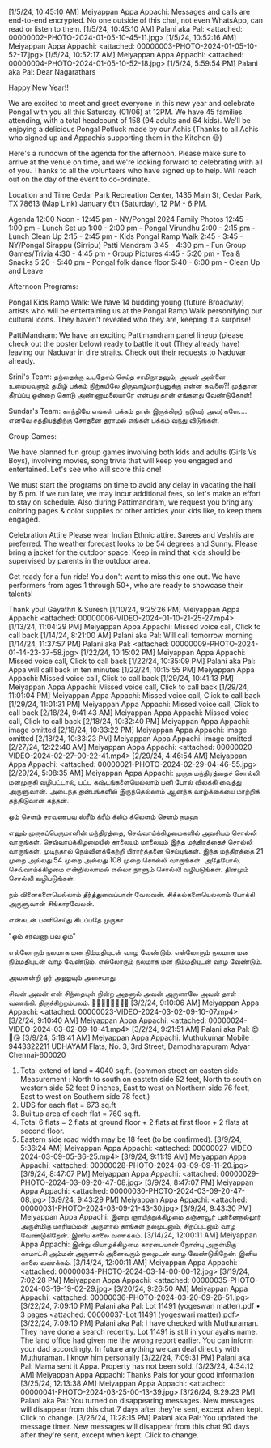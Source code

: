 [1/5/24, 10:45:10 AM] Meiyappan Appa Appachi: ‎Messages and calls are end-to-end encrypted. No one outside of this chat, not even WhatsApp, can read or listen to them.
‎[1/5/24, 10:45:10 AM] Palani aka Pal: ‎<attached: 00000002-PHOTO-2024-01-05-10-45-11.jpg>
‎[1/5/24, 10:52:16 AM] Meiyappan Appa Appachi: ‎<attached: 00000003-PHOTO-2024-01-05-10-52-17.jpg>
‎[1/5/24, 10:52:17 AM] Meiyappan Appa Appachi: ‎<attached: 00000004-PHOTO-2024-01-05-10-52-18.jpg>
[1/5/24, 5:59:54 PM] Palani aka Pal: Dear Nagarathars

Happy New Year!! 

We are excited to meet and greet everyone in this new year and celebrate Pongal with you all this Saturday (01/06) at 12PM. We have 45 families attending, with a total headcount of 158 (94 adults and 64 kids). We'll be enjoying a delicious Pongal Potluck made by our Achis (Thanks to all Achis who signed up and Appachis supporting them in the Kitchen 😉)

Here's a rundown of the agenda for the afternoon. Please make sure to arrive at the venue on time, and we're looking forward to celebrating with all of you. Thanks to all the volunteers who have signed up to help. Will reach out on the day of the event to co-ordinate.

Location and Time
Cedar Park Recreation Center, 1435 Main St, Cedar Park, TX 78613 (Map Link)
January 6th (Saturday), 12 PM - 6 PM. 

Agenda
12:00 Noon - 12:45 pm - NY/Pongal 2024 Family Photos
12:45 - 1:00 pm - Lunch Set up
1:00 - 2:00 pm - Pongal Virundhu
2:00 - 2:15 pm - Lunch Clean Up
2:15 - 2:45 pm - Kids Pongal Ramp Walk
2:45 - 3:45 - NY/Pongal Sirappu (Sirripu) Patti Mandram
3:45 - 4:30 pm - Fun Group Games/Trivia
4:30 - 4:45 pm - Group Pictures
4:45 - 5:20 pm - Tea & Snacks
5:20 - 5:40 pm - Pongal folk dance floor
5:40 - 6:00 pm - Clean Up and Leave

Afternoon Programs:

Pongal Kids Ramp Walk:
We have 14 budding young (future Broadway) artists who will be entertaining us at the Pongal Ramp Walk personifying our cultural icons. They haven't revealed who they are, keeping it a surprise! 

PattiMandram:
We have an exciting Pattimandram panel lineup (please check out the poster below) ready to battle it out (They already have) leaving our Naduvar in dire straits. Check out their requests to Naduvar already.

Srini's Team: தந்தைக்கு உபதேசம் செய்த சாமிநாதனும், அவன் அன்னை உமையவளும் தமிழ் பக்கம் நிற்கயிலே திருவாழ்மார்பனுக்கு என்ன கவலை?! முத்தான தீர்ப்ப்பு ஒன்றை கொடு அண்ணாமலையாரே என்பது தான் எங்களது வேண்டுகோள்!

Sundar's Team: காந்தியே எங்கள் பக்கம் தான் இருக்கிறார் நடுவர் அவர்களே.... எனவே சத்தியத்திற்கு சோதனை தராமல் எங்கள் பக்கம் வந்து விடுங்கள்.

Group Games:

We have planned fun group games involving both kids and adults (Girls Vs Boys), involving movies, song trivia that will keep you engaged and entertained. Let's see who will score this one!

We must start the programs on time to avoid any delay in vacating the hall by 6 pm. If we run late, we may incur additional fees, so let's make an effort to stay on schedule. Also during Pattimandram, we request you bring any coloring pages & color supplies or other articles your kids like, to keep them engaged.

Celebration Attire
Please wear Indian Ethnic attire. Sarees and Veshtis are preferred. The weather forecast looks to be 54 degrees and Sunny. Please bring a jacket for the outdoor space. Keep in mind that kids should be supervised by parents in the outdoor area.

Get ready for a fun ride! You don't want to miss this one out. We have performers from ages 1 through 50+, who are ready to showcase their talents!

Thank you!
Gayathri & Suresh
‎[1/10/24, 9:25:26 PM] Meiyappan Appa Appachi: ‎<attached: 00000006-VIDEO-2024-01-10-21-25-27.mp4>
[1/13/24, 11:04:29 PM] Meiyappan Appa Appachi: ‎Missed voice call, ‎Click to call back
[1/14/24, 8:21:00 AM] Palani aka Pal: Will call tomorrow morning
‎[1/14/24, 11:37:57 PM] Palani aka Pal: ‎<attached: 00000009-PHOTO-2024-01-14-23-37-58.jpg>
[1/22/24, 10:15:02 PM] Meiyappan Appa Appachi: ‎Missed voice call, ‎Click to call back
[1/22/24, 10:35:09 PM] Palani aka Pal: Appa will call back in ten minutes
[1/22/24, 10:15:55 PM] Meiyappan Appa Appachi: ‎Missed voice call, ‎Click to call back
[1/29/24, 10:41:13 PM] Meiyappan Appa Appachi: ‎Missed voice call, ‎Click to call back
[1/29/24, 11:01:04 PM] Meiyappan Appa Appachi: ‎Missed voice call, ‎Click to call back
[1/29/24, 11:01:31 PM] Meiyappan Appa Appachi: ‎Missed voice call, ‎Click to call back
[2/18/24, 9:41:43 AM] Meiyappan Appa Appachi: ‎Missed voice call, ‎Click to call back
‎[2/18/24, 10:32:40 PM] Meiyappan Appa Appachi: ‎image omitted
‎[2/18/24, 10:33:22 PM] Meiyappan Appa Appachi: ‎image omitted
‎[2/18/24, 10:33:23 PM] Meiyappan Appa Appachi: ‎image omitted
‎[2/27/24, 12:22:40 AM] Meiyappan Appa Appachi: ‎<attached: 00000020-VIDEO-2024-02-27-00-22-41.mp4>
‎[2/29/24, 4:46:54 AM] Meiyappan Appa Appachi: ‎<attached: 00000021-PHOTO-2024-02-29-04-46-55.jpg>
[2/29/24, 5:08:35 AM] Meiyappan Appa Appachi: முருக மந்திரத்தைச் சொல்லி மனமுருகி வழிபட்டால், பட்ட கஷ்டங்களையெல்லாம் பனி போல் விலக்கி வைத்து அருளுவான். அடைந்த துன்பங்களில் இருந்தெல்லாம் ஆனந்த வாழ்க்கையை மாற்றித் தந்திடுவான் கந்தன்.

ஓம் செளம் சரவணபவ
ஸ்ரீம் க்ரீம் க்லீம் க்லெளம் செளம் நமஹ

எனும் முருகப்பெருமானின் மந்திரத்தை, செவ்வாய்க்கிழமைகளில் அவசியம் சொல்லி வாருங்கள். செவ்வாய்க்கிழமையில் காலையும் மாலையும் இந்த மந்திரத்தைச் சொல்லி வாருங்கள். முடிந்தால் நெய்விளக்கேற்றி பிரார்த்தனை செய்யுங்கள். இந்த மந்திரத்தை 21 முறை அல்லது 54 முறை அல்லது 108 முறை சொல்லி வாருங்கள். அதேபோல், செவ்வாய்க்கிழமை என்றில்லாமல் எல்லா நாளும் சொல்லி வழிபடுங்கள். தினமும் சொல்லி வழிபடுங்கள்.

நம் வினைகளையெல்லாம் தீர்த்துவைப்பான் வேலவன். சிக்கல்களையெல்லாம் போக்கி அருளுவான் சிங்காரவேலன்.

என்கடன் பணிசெய்து கிடப்பதே முருகா 

"ஓம் சரவணா பவ ஓம்"

எல்லோரும் நலமாக மன நிம்மதியுடன் வாழ வேண்டும்.
எல்லோரும் நலமாக மன நிம்மதியுடன் வாழ வேண்டும்.
எல்லோரும் நலமாக மன நிம்மதியுடன் வாழ வேண்டும்.

அவனன்றி ஓர் அணுவும் அசையாது.

சிவன் அவன் என் 
சிந்தையுள் நின்ற அதனால்
அவன் அருளாலே அவன் தாள் வணங்கி.
திருச்சிற்றம்பலம்.
🙏🙏🙏🌹🌹🙏🙏🙏
‎[3/2/24, 9:10:06 AM] Meiyappan Appa Appachi: ‎<attached: 00000023-VIDEO-2024-03-02-09-10-07.mp4>
‎[3/2/24, 9:10:40 AM] Meiyappan Appa Appachi: ‎<attached: 00000024-VIDEO-2024-03-02-09-10-41.mp4>
[3/2/24, 9:21:51 AM] Palani aka Pal: 😍🥰😘
[3/9/24, 5:18:41 AM] Meiyappan Appa Appachi: Muthukumar
Mobile : 9443322211
UDHAYAM Flats,
No. 3, 3rd Street, Damodharapuram
Adyar
Chennai-600020

1. Total extend of land = 4040 sq.ft. (common street on easten side. Measurement : North to south on eastetn side 52 feet, North to south on western side 52 feet 9 inches, East to west on Northern side 76 feet, East to west on Southern side 78 feet.)
2. UDS for each flat = 673 sq.ft
3. Builtup area of each flat = 760 sq.ft.
4. Total 6 flats = 2 flats at ground floor + 2 flats at first floor + 2 flats at second floor.
5. Eastern side road width may be 18 feet (to be confirmed).
‎[3/9/24, 5:36:24 AM] Meiyappan Appa Appachi: ‎<attached: 00000027-VIDEO-2024-03-09-05-36-25.mp4>
‎[3/9/24, 9:11:19 AM] Meiyappan Appa Appachi: ‎<attached: 00000028-PHOTO-2024-03-09-09-11-20.jpg>
‎[3/9/24, 8:47:07 PM] Meiyappan Appa Appachi: ‎<attached: 00000029-PHOTO-2024-03-09-20-47-08.jpg>
‎[3/9/24, 8:47:07 PM] Meiyappan Appa Appachi: ‎<attached: 00000030-PHOTO-2024-03-09-20-47-08.jpg>
‎[3/9/24, 9:43:29 PM] Meiyappan Appa Appachi: ‎<attached: 00000031-PHOTO-2024-03-09-21-43-30.jpg>
[3/9/24, 9:43:30 PM] Meiyappan Appa Appachi: இன்று ஞாயிற்றுக்கிழமை தஞ்சாவூர் புன்னைநல்லூர் அருள்மிகு மாரியம்மன் அருளால் தாங்கள் நலமுடனும், சிறப்புடனும் வாழ வேண்டுகிறேன். இனிய காலை வணக்கம்.
[3/14/24, 12:00:11 AM] Meiyappan Appa Appachi: இன்று வியாழக்கிழமை காரடையான் நோன்பு அருள்மிகு காமாட்சி அம்மன் அருளால் அனைவரும் நலமுடன் வாழ வேண்டுகிறேன். இனிய காலை வணக்கம்.
‎[3/14/24, 12:00:11 AM] Meiyappan Appa Appachi: ‎<attached: 00000034-PHOTO-2024-03-14-00-00-12.jpg>
‎[3/19/24, 7:02:28 PM] Meiyappan Appa Appachi: ‎<attached: 00000035-PHOTO-2024-03-19-19-02-29.jpg>
‎[3/20/24, 9:26:50 AM] Meiyappan Appa Appachi: ‎<attached: 00000036-PHOTO-2024-03-20-09-26-51.jpg>
‎[3/22/24, 7:09:10 PM] Palani aka Pal: Lot 11491 (yogeswari matter).pdf • ‎3 pages ‎<attached: 00000037-Lot 11491 (yogeswari matter).pdf>
[3/22/24, 7:09:10 PM] Palani aka Pal: I have checked with Muthuraman. They have done a search recently. Lot 11491 is still in your ayahs name. The land office had given me the wrong report earlier. You can inform your dad accordingly. In future anything we can deal directly with Muthuraman. I know him personally
[3/22/24, 7:09:31 PM] Palani aka Pal: Mama sent it Appa. Property has not been sold.
[3/23/24, 4:34:12 AM] Meiyappan Appa Appachi: Thanks Pals for your good information
‎[3/25/24, 12:13:38 AM] Meiyappan Appa Appachi: ‎<attached: 00000041-PHOTO-2024-03-25-00-13-39.jpg>
[3/26/24, 9:29:23 PM] Palani aka Pal: ‎‎‎You turned on disappearing messages. ‎New messages will disappear from this chat ‎7 days after they're sent, except when kept. ‎Click to change.
[3/26/24, 11:28:15 PM] Palani aka Pal: ‎‎‎You updated the message timer. ‎New messages will disappear from this chat ‎90 days after they're sent, except when kept. ‎Click to change.
